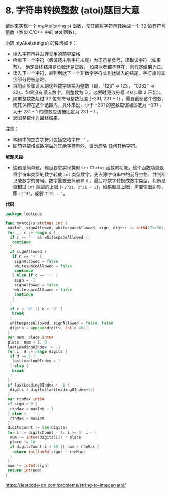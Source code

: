 # 8. 字符串转换整数 (atoi)**题目大意** 

请你来实现一个 myAtoi(string s) 函数，使其能将字符串转换成一个 32 位有符号整数（类似 C/C++ 中的 atoi 函数）。

函数 myAtoi(string s) 的算法如下：

- 读入字符串并丢弃无用的前导空格
- 检查下一个字符（假设还未到字符末尾）为正还是负号，读取该字符（如果有）。 确定最终结果是负数还是正数。 如果两者都不存在，则假定结果为正。
- 读入下一个字符，直到到达下一个非数字字符或到达输入的结尾。字符串的其余部分将被忽略。
- 将前面步骤读入的这些数字转换为整数（即，“123” -> 123， “0032” -> 32）。如果没有读入数字，则整数为 0 。必要时更改符号（从步骤 2 开始）。
- 如果整数数超过 32 位有符号整数范围 [−231, 231 − 1] ，需要截断这个整数，使其保持在这个范围内。具体来说，小于 −231 的整数应该被固定为 −231 ，大于 231 − 1 的整数应该被固定为 231 − 1 。
- 返回整数作为最终结果。

注意：

- 本题中的空白字符只包括空格字符 ' ' 。
- 除前导空格或数字后的其余字符串外，请勿忽略 任何其他字符。

**解题思路** 

- 这题是简单题。题目要求实现类似 `C++` 中 `atoi` 函数的功能。这个函数功能是将字符串类型的数字转成 `int` 类型数字。先去除字符串中的前导空格，并判断记录数字的符号。数字需要去掉前导 `0` 。最后将数字转换成数字类型，判断是否超过 `int` 类型的上限 `[-2^31, 2^31 - 1]`，如果超过上限，需要输出边界，即 `-2^31`，或者 `2^31 - 1`。

**代码** 

```go
package leetcode

func myAtoi(s string) int {
 maxInt, signAllowed, whitespaceAllowed, sign, digits := int64(2<<30), true, true, 1, []int{}
 for _, c := range s {
  if c == ' ' && whitespaceAllowed {
   continue
  }
  if signAllowed {
   if c == '+' {
    signAllowed = false
    whitespaceAllowed = false
    continue
   } else if c == '-' {
    sign = -1
    signAllowed = false
    whitespaceAllowed = false
    continue
   }
  }
  if c < '0' || c > '9' {
   break
  }
  whitespaceAllowed, signAllowed = false, false
  digits = append(digits, int(c-48))
 }
 var num, place int64
 place, num = 1, 0
 lastLeading0Index := -1
 for i, d := range digits {
  if d == 0 {
   lastLeading0Index = i
  } else {
   break
  }
 }
 if lastLeading0Index > -1 {
  digits = digits[lastLeading0Index+1:]
 }
 var rtnMax int64
 if sign > 0 {
  rtnMax = maxInt - 1
 } else {
  rtnMax = maxInt
 }
 digitsCount := len(digits)
 for i := digitsCount - 1; i >= 0; i-- {
  num += int64(digits[i]) * place
  place *= 10
  if digitsCount-i > 10 || num > rtnMax {
   return int(int64(sign) * rtnMax)
  }
 }
 num *= int64(sign)
 return int(num)
}
```

https://leetcode-cn.com/problems/string-to-integer-atoi/